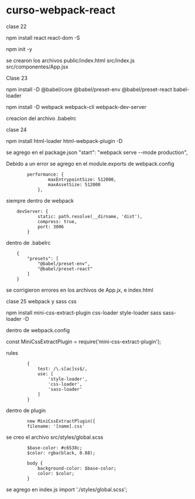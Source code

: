 # curso-webpack-react

clase 22

npm install react react-dom -S

npm init -y

se crearon los archivos
public/index.html
src/index.js
src/componentes/App.jsx


Clase 23

npm install -D @babel/core @babel/preset-env @babel/preset-react babel-loader

npm install -D webpack webpack-cli webpack-dev-server


creacion del archivo
.babelrc

clase 24

npm install html-loader html-webpack-plugin -D

se agrego en el package.json
    "start": "webpack serve --mode production",


Debido a un error se agrego en el module.exports de webpack.config

            performance: {
                    maxEntrypointSize: 512000,
                    maxAssetSize: 512000
                },


siempre dentro de webpack

        devServer: {
                static: path.resolve(__dirname, 'dist'),
                compress: true,
                port: 3006
            }

dentro de .babelrc

        {
            "presets": [
                "@babel/preset-env",
                "@babel/preset-react"
            ]
        }

se corrigieron errores en los archivos de App.jx, e index.html

clase 25 webpack y sass css


npm install mini-css-extract-plugin css-loader style-loader sass sass-loader -D



dentro de webpack.config

const MiniCssExtractPlugin = require('mini-css-extract-plugin');

rules

            {
                test: /\.s[ac]ss$/,
                use: [
                    'style-loader',
                    'css-loader',
                    'sass-loader'
                ]
            }

dentro de plugin

            new MiniCssExtractPlugin({
            filename: '[name].css'

se creo el archivo
src/styles/global.scss

            $base-color: #c6538c;
            $color: rgba(black, 0.88);

            body {
                background-color: $base-color;
                color: $color;
            }

se agrego en index.js
import './styles/global.scss';
